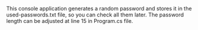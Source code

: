 This console application generates a random password and stores it in the used-passwords.txt file, so you can check all them later.
The password length can be adjusted at line 15 in Program.cs file.
